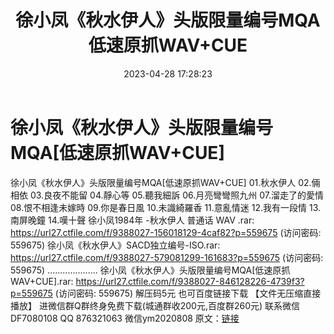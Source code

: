 ﻿---
title: 徐小凤《秋水伊人》头版限量编号MQA低速原抓WAV+CUE
date: 2023-04-28 17:28:23
categories: 新碟专辑、稀有等精品
tags: 华语中文
---
# 徐小凤《秋水伊人》头版限量编号MQA[低速原抓WAV+CUE]

徐小凤《秋水伊人》头版限量编号MQA[低速原抓WAV+CUE]
01.秋水伊人
02.倆相依
03.良夜不能留
04.靜心等
05.聽我細訴
06.月亮彎彎照九州
07.溜走了的愛情
08.恨不相逢未嫁時
09.你是春日風
10.未識綺羅香
11.意亂情迷
12.我有一段情
13.南屏晚鐘
14.嘆十聲
徐小凤1984年 -秋水伊人 普通话 WAV .rar: https://url27.ctfile.com/f/9388027-156018129-4caf82?p=559675
(访问密码: 559675)
徐小凤《秋水伊人》SACD独立编号-ISO.rar: https://url27.ctfile.com/f/9388027-579081299-161683?p=559675
(访问密码: 559675)
....................
徐小凤《秋水伊人》头版限量编号MQA[低速原抓WAV+CUE].rar: https://url27.ctfile.com/f/9388027-846128226-4739f3?p=559675
(访问密码: 559675)
解压码5元
也可百度链接下载 【文件无压缩直接播放】
进微信群Q群终身免费下载(城通群收200元,百度群260元)
联系微信DF7080108 QQ 876321063
微信ym2020808
原文：[链接](https://blog.sina.com.cn/s/blog_1647c7e76010311nb.html)